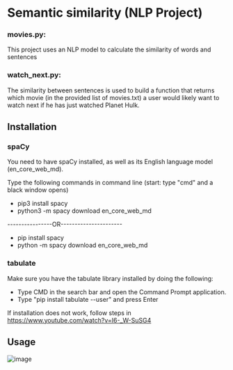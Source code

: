 # Semantic similarity (NLP Project)
### movies.py: 
This project uses an NLP model to calculate the similarity of words and sentences

### watch_next.py:
The similarity between sentences is used to build a function that returns which movie (in the provided list of movies.txt)
a user would likely want to watch next if he has just watched Planet Hulk.

## Installation
### spaCy
You need to have spaCy installed, as well as its English language model (en_core_web_md).

Type the following commands in command line (start: type "cmd" and a black window opens)
- pip3 install spacy
- python3 -m spacy download en_core_web_md  

----------------OR----------------------
- pip install spacy
- python -m spacy download en_core_web_md

### tabulate
Make sure you have the tabulate library installed by doing the following:
- Type CMD in the search bar and open the Command Prompt application.
- Type "pip install tabulate --user" and press Enter

If installation does not work, follow steps in https://www.youtube.com/watch?v=I6-_W-SuSG4


## Usage

![image](https://user-images.githubusercontent.com/123483224/219683644-7409dad7-76d6-484e-a0bc-3e7bc8dcc5d3.png)
